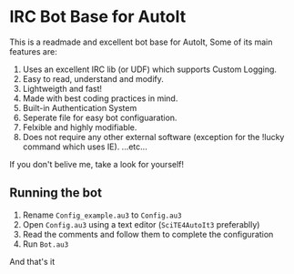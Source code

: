 # IRC Bot Base for AutoIt

This is a readmade and excellent bot base for AutoIt, Some of its main features are: 

1. Uses an excellent IRC lib (or UDF) which supports Custom Logging.
2. Easy to read, understand and modify.
3. Lightweigth and fast!
4. Made with best coding practices in mind.
5. Built-in Authentication System
6. Seperate file for easy bot configuaration.
7. Felxible and highly modifiable.
8. Does not require any other external software (exception for the !lucky command which uses IE).
...etc...

If you don't belive me, take a look for yourself!

## Running the bot

1. Rename `Config_example.au3` to `Config.au3`
2. Open `Config.au3` using a text editor (`SciTE4AutoIt3` preferablly)
3. Read the comments and follow them to complete the configuration
4. Run `Bot.au3`

And that's it
